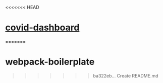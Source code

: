 <<<<<<< HEAD
# [covid-dashboard](https://group7-covid-dashboard.netlify.app)


=======
# webpack-boilerplate
>>>>>>> ba322eb... Create README.md
